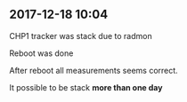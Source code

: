 
## 2017-12-18 10:04

[//]: # (Keywords: #chp1, #error, #problem, #data_corruption_certain)

CHP1 tracker was stack due to radmon

Reboot was done

After reboot all measurements seems correct.

It possible to be stack **more than one day**

